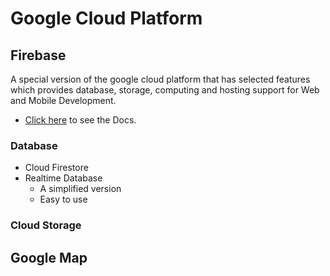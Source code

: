 # Google Cloud Platform

## Firebase
A special version of the google cloud platform that has selected features which provides database, storage, computing and hosting support for Web and Mobile Development.
- [Click here](https://firebase.google.com/docs/guides) to see the Docs.

### Database
- Cloud Firestore
- Realtime Database
  - A simplified version
  - Easy to use

### Cloud Storage

## Google Map
